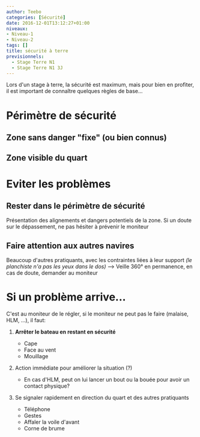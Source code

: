 ```yaml
---
author: Teebo
categories: [Sécurité]
date: 2016-12-01T13:12:27+01:00
niveaux:
- Niveau-1
- Niveau-2
tags: []
title: sécurité à terre
previsionnels:
  - Stage Terre N1
  - Stage Terre N1 3J
---
```

Lors d'un stage à terre, la sécurité est maximum, mais pour bien en profiter, il est important de connaître quelques règles de base...
<!--more-->
# Périmètre de sécurité
## Zone sans danger "fixe" (ou bien connus)
## Zone visible du quart

# Eviter les problèmes
## Rester dans le périmètre de sécurité
Présentation des alignements et dangers potentiels de la zone.
Si un doute sur le dépassement, ne pas hésiter à prévenir le moniteur

## Faire attention aux autres navires
Beaucoup d'autres pratiquants, avec les contraintes liées à leur support *(le planchiste n'a pas les yeux dans le dos)*
--> Veille 360° en permanence, en cas de doute, demander au moniteur

# Si un problème arrive...
C'est au moniteur de le régler, si le moniteur ne peut pas le faire (malaise, HLM, ...), il faut:

1. **Arrêter le bateau en restant en sécurité**
    * Cape
    * Face au vent
    * Mouillage

3. Action immédiate pour améliorer la situation (?)
    * En cas d'HLM, peut on lui lancer un bout ou la bouée pour avoir un contact physique?

2. Se signaler rapidement en direction du quart et des autres pratiquants
    * Téléphone
    * Gestes
    * Affaler la voile d'avant
    * Corne de brume
